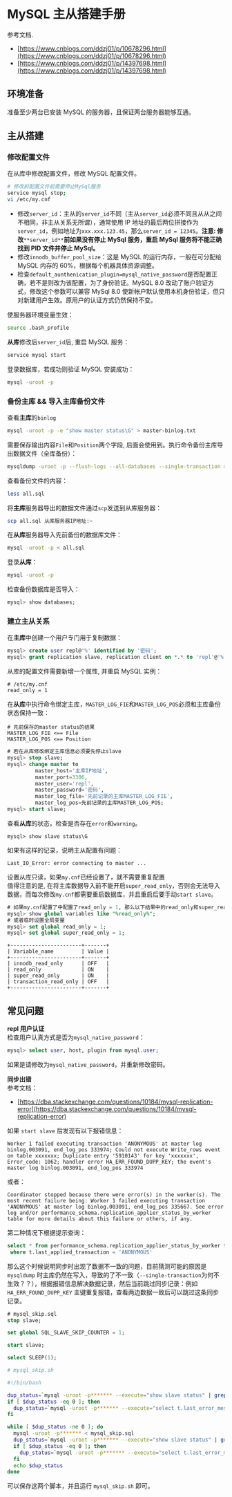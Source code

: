 
# MySQL 主从搭建手册
参考文档.

- [https://www.cnblogs.com/ddzj01/p/10678296.html](https://www.cnblogs.com/ddzj01/p/10678296.html)
- [https://www.cnblogs.com/ddzj01/p/14397698.html](https://www.cnblogs.com/ddzj01/p/14397698.html)

## 环境准备

准备至少两台已安装 MySQL 的服务器，且保证两台服务器能够互通。

## 主从搭建

### 修改配置文件
在从库中修改配置文件，修改 MySQL 配置文件。
```bash
# 修改前配置文件前需要停止MySql服务
service mysql stop;
vi /etc/my.cnf
```

- 修改`server_id`：主从的`server_id`不同（主从`server_id`必须不同且从从之间不相同，非主从关系无所谓），通常使用 IP 地址的最后两位拼接作为`server_id`，例如地址为`xxx.xxx.123.45`，那么`server_id = 12345`。**注意: 修改**`**server_id**`**前如果没有停止 MySql 服务，重启 MySql 服务将不能正确找到 PID 文件并停止 MySql。**
- 修改`innodb_buffer_pool_size`：这是 MySQL 的运行内存，一般在可分配给 MySQL 内存的 60%，根据每个机器具体资源调整。
- 检查`default_aunthenication_plugin=mysql_native_password`是否配置正确，若不是则改为该配置，为了身份验证。MySQL 8.0 改动了账户验证方式，修改这个参数可以兼容 MySql 8.0 使新帐户默认使用本机身份验证，但只对新建用户生效。原用户的认证方式仍然保持不变。

使服务器环境变量生效：
```bash
source .bash_profile
```
**从库**修改后`server_id`后, 重启 MySQL 服务：
```bash
service mysql start
```
登录数据库，若成功则验证 MySQL 安装成功：
```bash
mysql -uroot -p
```

### 备份主库 && 导入主库备份文件
查看**主库**的`binlog`
```bash
mysql -uroot -p -e "show master status\G" > master-binlog.txt
```
需要保存输出内容`File`和`Position`两个字段, 后面会使用到。执行命令备份主库导出数据文件（全库备份）：
```bash
mysqldump -uroot -p --flush-logs --all-databases --single-transaction > all.sql
```
查看备份文件的内容：
```bash
less all.sql
```
将**主库**服务器导出的数据文件通过`scp`发送到从库服务器：
```bash
scp all.sql 从库服务器IP地址:~
```
在**从库**服务器导入先前备份的数据库文件：
```bash
mysql -uroot -p < all.sql
```
登录**从库**：
```bash
mysql -uroot -p
```
检查备份数据库是否导入：
```sql
mysql> show databases;
```

### 建立主从关系
在**主库**中创建一个用户专门用于复制数据：
```sql
mysql> create user repl@'%' identified by '密码';
mysql> grant replication slave, replication client on *.* to 'repl'@'%';
```
从库的配置文件需要新增一个属性, 并重启 MySQL 实例：
```properties
# /etc/my.cnf
read_only = 1
```
在**从库**中执行命令绑定主库，`MASTER_LOG_FIE`和`MASTER_LOG_POS`必须和主库备份状态保持一致：
```
# 先前保存的master status的结果
MASTER_LOG_FIE <== File
MASTER_LOG_POS <== Position
```
```sql
# 若在从库修改绑定主库信息必须要先停止slave
mysql> stop slave;
mysql> change master to
         master_host='主库IP地址',
         master_port=3306,
         master_user='repl',
         master_password='密码',
         master_log_file='先前记录的主库MASTER_LOG_FIE',
         master_log_pos=先前记录的主库MASTER_LOG_POS;
mysql> start slave;
```
查看**从库**的状态，检查是否存在`error`和`warning`。
```plsql
mysql> show slave status\G
```
如果有这样的记录，说明主从配置有问题：
```
Last_IO_Error: error connecting to master ...
```
设置从库只读，如果`my.cnf`已经设置了，就不需要重复配置<br />值得注意的是, 在将主库数据导入前不能开启`super_read_only`，否则会无法导入数据，而每次修改`my.cnf`都需要重启数据库，并且重启后要手动`start slave`。
```sql
# 如果my.cnf配置了中配置了read_only = 1, 那么以下结果中的read_only和super_read_only为ON
mysql> show global variables like "%read_only%";
# 或者临时设置全局变量
mysql> set global read_only = 1;
mysql> set global super_read_only = 1;
```
```
+-----------------------+-------+
| Variable_name         | Value |
+-----------------------+-------+
| innodb_read_only      | OFF   |
| read_only             | ON    |
| super_read_only       | ON    |
| transaction_read_only | OFF   |
+-----------------------+-------+
```

## 常见问题
**repl 用户认证**<br />检查用户认真方式是否为`mysql_native_password`：
```sql
mysql> select user, host, plugin from mysql.user;
```
如果是请修改为`mysql_native_password`，并重新修改密码。

**同步出错**<br />参考文档：

- [https://dba.stackexchange.com/questions/10184/mysql-replication-error](https://dba.stackexchange.com/questions/10184/mysql-replication-error)

如果 `start slave` 后发现有以下报错信息：
```
Worker 1 failed executing transaction 'ANONYMOUS' at master log binlog.003091, end_log_pos 333974; Could not execute Write_rows event on table xxxxxxx; Duplicate entry '5910143' for key 'xxxxxxx', Error_code: 1062; handler error HA_ERR_FOUND_DUPP_KEY; the event's master log binlog.003091, end_log_pos 333974
```
或者：
```
Coordinator stopped because there were error(s) in the worker(s). The most recent failure being: Worker 1 failed executing transaction 'ANONYMOUS' at master log binlog.003091, end_log_pos 335667. See error log and/or performance_schema.replication_applier_status_by_worker table for more details about this failure or others, if any.
```
第二种情况下根据提示查询：
```sql
select * from performance_schema.replication_applier_status_by_worker t
 where t.last_applied_transaction = 'ANONYMOUS'
```
那么这个时候说明同步时出现了数据不一致的问题，目前猜测可能的原因是 `mysqldump` 时主库仍然在写入，导致的了不一致（`--single-transaction`为何不生效？？），根据报错信息解决数据记录，然后当前跳过同步记录：例如 `HA_ERR_FOUND_DUPP_KEY` 主键重复报错，查看两边数据一致后可以跳过这条同步记录。
```sql
# mysql_skip.sql
stop slave;

set global SQL_SLAVE_SKIP_COUNTER = 1;

start slave;

select SLEEP(1);
```
```bash
# mysql_skip.sh

#!/bin/bash

dup_status=`mysql -uroot -p******* --execute="show slave status" | grep HA_ERR_FOUND_DUPP_KEY | wc -l`
if [ $dup_status -eq 0 ]; then
  dup_status=`mysql -uroot -p******* --execute="select t.last_error_message from performance_schema.replication_applier_status_by_worker t where t.last_applied_transaction = 'ANONYMOUS'"|grep HA_ERR_FOUND_DUPP_KEY|wc -l`
fi

while [ $dup_status -ne 0 ]; do
  mysql -uroot -p******* < mysql_skip.sql
  dup_status=`mysql -uroot -p******* --execute="show slave status" | grep HA_ERR_FOUND_DUPP_KEY | wc -l`
  if [ $dup_status -eq 0 ]; then
    dup_status=`mysql -uroot -p******* --execute="select t.last_error_message from performance_schema.replication_applier_status_by_worker t where t.last_applied_transaction = 'ANONYMOUS'"|grep HA_ERR_FOUND_DUPP_KEY|wc -l`
  fi
  echo $dup_status
done
```
可以保存这两个脚本，并且运行 `mysql_skip.sh` 即可。
